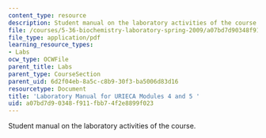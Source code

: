 ```yaml
---
content_type: resource
description: Student manual on the laboratory activities of the course.
file: /courses/5-36-biochemistry-laboratory-spring-2009/a07bd7d90348f911fbb74f2e8899f023_compltstmanual.pdf
file_type: application/pdf
learning_resource_types:
- Labs
ocw_type: OCWFile
parent_title: Labs
parent_type: CourseSection
parent_uid: 6d2f04eb-8a5c-c8b9-30f3-ba5006d83d16
resourcetype: Document
title: 'Laboratory Manual for URIECA Modules 4 and 5 '
uid: a07bd7d9-0348-f911-fbb7-4f2e8899f023
---
```

Student manual on the laboratory activities of the course.

